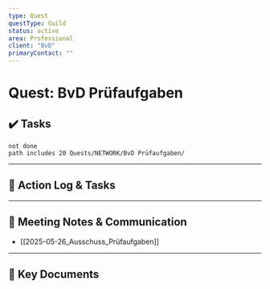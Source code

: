 ```yaml
---
type: Quest
questType: Guild
status: active
area: Professional
client: "BvD"
primaryContact: ""
---
```


# Quest: BvD Prüfaufgaben

## ✔️ Tasks

```tasks
not done
path includes 20 Quests/NETWORK/BvD Prüfaufgaben/
```

---

## 📝 Action Log & Tasks


---
## 💬 Meeting Notes & Communication
- [[2025-05-26_Ausschuss_Prüfaufgaben]]

---
## 📎 Key Documents

